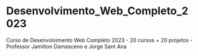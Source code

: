 # Desenvolvimento_Web_Completo_2023
Curso de Desenvolvimento Web Completo 2023 - 20 cursos + 20 projetos - Professor Jamilton Damasceno e Jorge Sant Ana
